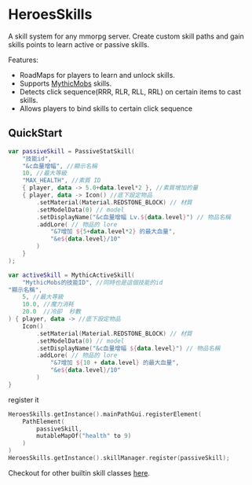 # HeroesSkills
A skill system for any mmorpg server.
Create custom skill paths and gain skills points to learn active or passive skills. 

Features:
- RoadMaps for players to learn and unlock skills.
- Supports [MythicMobs](https://www.spigotmc.org/resources/%E2%9A%94-mythicmobs-free-version-%E2%96%BAthe-1-custom-mob-creator%E2%97%84.5702/)
skills.
- Detects click sequence(RRR, RLR, RLL, RRL) on certain items to cast skills.
- Allows players to bind skills to certain click sequence

## QuickStart
```kt
var passiveSkill = PassiveStatSkill(
    "技能id",
    "&c血量增幅", //顯示名稱
    10, //最大等級
    "MAX_HEALTH", //素質 ID
    { player, data -> 5.0+data.level*2 }, //素質增加的量
    { player, data -> Icon() //底下設定物品
        .setMaterial(Material.REDSTONE_BLOCK) // 材質
        .setModelData(0) // model
        .setDisplayName("&c血量增幅 Lv.${data.level}") // 物品名稱
        .addLore( // 物品的 lore
            "&7增加 ${5+data.level*2} 的最大血量",
            "&e${data.level}/10"
        )
    }
);
```
```kt
var activeSkill = MythicActiveSkill(
    "MythicMobs的技能ID", //同時也是這個技能的id
"顯示名稱",
    5, //最大等級
    10.0, //魔力消耗
    20.0  //冷卻  秒數
) { player, data -> //底下設定物品
    Icon()
        .setMaterial(Material.REDSTONE_BLOCK) // 材質
        .setModelData(0) // model
        .setDisplayName("&c血量增幅 ${data.level}") // 物品名稱
        .addLore( // 物品的 lore
            "&7增加 ${10 + data.level} 的最大血量",
            "&e${data.level}/10"
        )
}
```
register it
```kt
HeroesSkills.getInstance().mainPathGui.registerElement(
    PathElement(
        passiveSkill,
        mutableMapOf("health" to 9)
    )
)
HeroesSkills.getInstance().skillManager.register(passiveSkill);
```

Checkout for other builtin skill classes [here](https://github.com/MagicSwordLand/HeroesSkills/tree/main/src/main/java/net/brian/heroesskills/core/skills).
